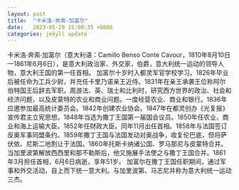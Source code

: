 ```yaml
---
layout: post
title:  "卡米洛·奔索·加富尔"
date:   2023-05-29 15:00:35 +0800
categories: jekyll update
---
```

卡米洛·奔索·加富尔（意大利语：Camillo Benso Conte Cavour，1810年8月10日—1861年6月6日），是意大利政治家、外交家，伯爵，意大利统一运动的领导人物，意大利王国的第一任首相。
加富尔十岁时入都灵军官学校学习。1826年毕业后被任命为工兵少尉，并充任卡里乃诺亲王近侍。1831年在亲王承袭王位称阿尔伯特国王后辞去军职，周游法、英、瑞士和比利时，研究西方世界的政治、社会和经济问题，以及皮蒙特的农业和商业问题。一度经营农业、商业和银行。1836年应邀参加最高统计委员会。1842年创建农业协会。1847年在都灵创办《光复报》宣传君主立宪思想。1848年当选为撒丁王国第一届国会议员。1850年任农业、商业和海上运输大臣。1852年任财政大臣。同年11月出任首相。1858年与法国签订反奥军事同盟条约。1859年撒丁王国与法国发动对奥战争，收复伦巴底，但将萨伏依、尼斯二地割让于法国。1860年托斯卡纳诸公国、罗马那尼与皮蒙特合并。当加里波第解放西西里和那不勒斯后，他又施展手法使之与撒丁王国合并。1861年3月担任首相，6月6日病逝，享年51岁。
加富尔在撒丁王国任职期间，通过军事和外交活动，自上而下统一意大利。与加里波第、马志尼并称为意大利统一运动三杰。